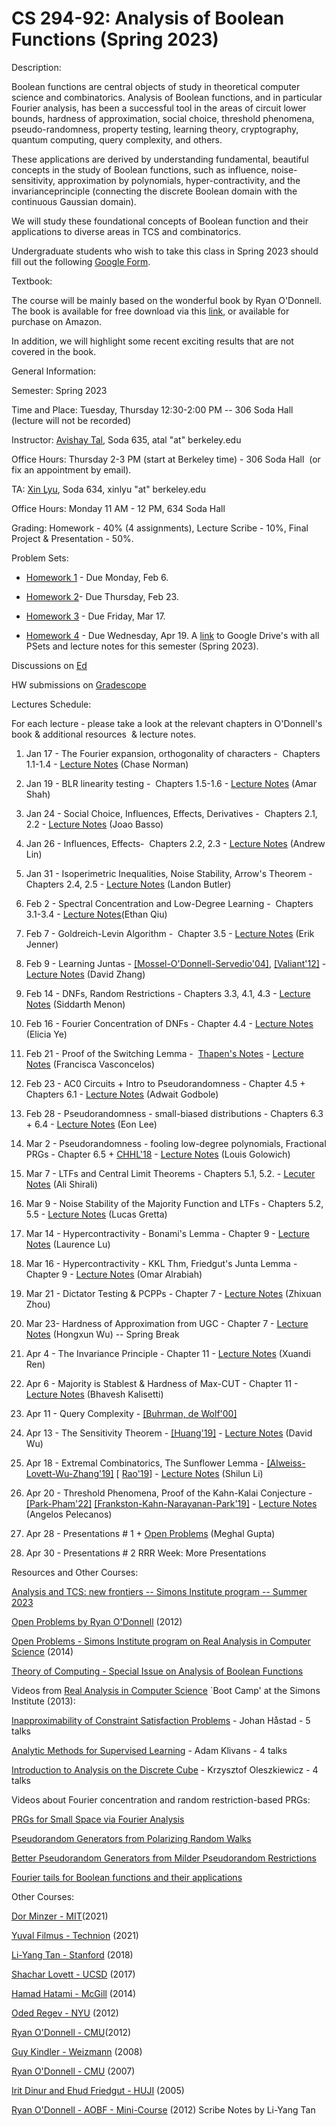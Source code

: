# CS 294-92: Analysis of Boolean Functions (Spring 2023)

Description:

Boolean functions are central objects of study in theoretical computer science and combinatorics. Analysis of Boolean functions, and in particular Fourier analysis, has been a successful tool in the areas of circuit lower bounds, hardness of approximation, social choice, threshold phenomena, pseudo-randomness, property testing, learning theory, cryptography, quantum computing, query complexity, and others.

These applications are derived by understanding fundamental, beautiful concepts in the study of Boolean functions, such as influence, noise-sensitivity, approximation by polynomials, hyper-contractivity, and the invarianceprinciple (connecting the discrete Boolean domain with the continuous Gaussian domain).

We will study these foundational concepts of Boolean function and their applications to diverse areas in TCS and combinatorics.

Undergraduate students who wish to take this class in Spring 2023 should fill out the following [Google Form](https://forms.gle/YkQMUBa3wj5t1okj9).

Textbook:

The course will be mainly based on the wonderful book by Ryan O'Donnell. The book is available for free download via this [link](http://www.cs.cmu.edu/~odonnell/papers/Analysis-of-Boolean-Functions-by-Ryan-ODonnell.pdf), or available for purchase on Amazon.

In addition, we will highlight some recent exciting results that are not covered in the book.

General Information:

Semester: Spring 2023

Time and Place: Tuesday, Thursday 12:30-2:00 PM -- 306 Soda Hall (lecture will not be recorded)

Instructor: [Avishay Tal](http://www.avishaytal.org/), Soda 635, atal "at" berkeley.edu

Office Hours: Thursday 2-3 PM (start at Berkeley time) - 306 Soda Hall  (or fix an appointment by email).

TA: [Xin Lyu](https://people.eecs.berkeley.edu/~xinlyu/), Soda 634, xinlyu "at" berkeley.edu

Office Hours: Monday 11 AM - 12 PM, 634 Soda Hall

Grading: Homework - 40% (4 assignments), Lecture Scribe - 10%, Final Project & Presentation - 50%.

Problem Sets:

- [Homework 1](https://drive.google.com/file/d/1Txq2B_RHASu2-EJ3LsWfESVVBfzSI6Y2/view?usp=sharing) \- Due Monday, Feb 6.

- [Homework 2](https://drive.google.com/file/d/1f1SwfnqB9itoz6-51bO3HMpvRdv9C6ZR/view?usp=share_link)\- Due Thursday, Feb 23.

- [Homework 3](https://drive.google.com/file/d/1G1udr2Pn7vzfSF3oXYuHaz5JICDZyiMa/view?usp=share_link) \- Due Friday, Mar 17.

- [Homework 4](https://drive.google.com/file/d/1q0HvaCXkuvegWFQDepk8msUEaX3lmUBg/view?usp=share_link) \- Due Wednesday, Apr 19.
A [link](https://drive.google.com/drive/folders/1-_yaLlEaVoJkon430DLCtxbKCeId_bX1?usp=sharing) to Google Drive's with all PSets and lecture notes for this semester (Spring 2023).

Discussions on [Ed](https://edstem.org/us/courses/35323/discussion/)

HW submissions on [Gradescope](https://www.gradescope.com/courses/496193)

Lectures Schedule:

For each lecture - please take a look at the relevant chapters in O'Donnell's book & additional resources  & lecture notes.

01. Jan 17 - The Fourier expansion, orthogonality of characters -  Chapters 1.1-1.4 - [Lecture Notes](https://drive.google.com/file/d/1AHfdet3MaQH-abuTvCgq0VsktHpelwnw/view?usp=sharing) (Chase Norman)

02. Jan 19 - BLR linearity testing -  Chapters 1.5-1.6 - [Lecture Notes](https://drive.google.com/file/d/1KbHpTIQbwO831uvq8VyrGc2i9rUnCDd6/view?usp=share_link) (Amar Shah)

03. Jan 24 - Social Choice, Influences, Effects, Derivatives -  Chapters 2.1, 2.2 - [Lecture Notes](https://drive.google.com/file/d/1-SXVrCzNJskmc2RbgWIsQK5Ex1Hv6il9/view?usp=sharing) (Joao Basso)

04. Jan 26 - Influences, Effects-  Chapters 2.2, 2.3 - [Lecture Notes](https://drive.google.com/file/d/1VXn2MhA30MoZD9Ubibv_8nKIzFjmDi0q/view?usp=sharing) (Andrew Lin)

05. Jan 31 - Isoperimetric Inequalities, Noise Stability, Arrow's Theorem -  Chapters 2.4, 2.5 - [Lecture Notes](https://drive.google.com/file/d/1qfQu7Gun45lhr6R8An097vKeVAd41Puw/view?usp=share_link) (Landon Butler)

06. Feb 2 - Spectral Concentration and Low-Degree Learning -  Chapters 3.1-3.4 - [Lecture Notes](https://drive.google.com/file/d/1JAmsVVvVARZxU5Imb5dWOwAhtm_JPeGu/view?usp=share_link)(Ethan Qiu)

07. Feb 7 - Goldreich-Levin Algorithm -  Chapter 3.5 - [Lecture Notes](https://drive.google.com/file/d/1t2CSVxktdaL3EnT38-muZdNoY0hPtd_a/view?usp=share_link) (Erik Jenner)

08. Feb 9 - Learning Juntas - [\[Mossel-O'Donnell-Servedio'04\]](https://www.cs.cmu.edu/~odonnell/papers/juntas.pdf), [\[Valiant'12\]](https://dl.acm.org/doi/10.1145/2728167) \- [Lecture Notes](https://drive.google.com/file/d/1dpFrnMECQ5SfBL2NkdMwgoGp6DqPJXQJ/view?usp=share_link) (David Zhang)

09. Feb 14 - DNFs, Random Restrictions - Chapters 3.3, 4.1, 4.3 - [Lecture Notes](https://drive.google.com/file/d/1U7jIGRAZ1cl2ZtzeJkgSE4MRTkVE8J0z/view?usp=share_link) (Siddarth Menon)

10. Feb 16 - Fourier Concentration of DNFs - Chapter 4.4 - [Lecture Notes](https://drive.google.com/file/d/1A0g1XeF4DTAn0zhcAAIj-dEZHsCKdWAm/view?usp=share_link) (Elicia Ye)

11. Feb 21 - Proof of the Switching Lemma -  [Thapen's Notes](http://users.math.cas.cz/~thapen/switching.pdf) \- [Lecture Notes](https://drive.google.com/file/d/1dKfAq5CXzSYNu1UQQIFb0A_Xgc5RpeDK/view?usp=share_link) (Francisca Vasconcelos)

12. Feb 23 - AC0 Circuits + Intro to Pseudorandomness - Chapter 4.5 + Chapters 6.1 - [Lecture Notes](https://drive.google.com/file/d/1UaVb1l5tDqiOTevmRIMSlF-52q0Mhvt5/view?usp=share_link) (Adwait Godbole)

13. Feb 28 - Pseudorandomness - small-biased distributions - Chapters 6.3 + 6.4 - [Lecture Notes](https://drive.google.com/file/d/1GYlJH1eh1T46KA0z_EqJncoVnTpk4egl/view?usp=share_link) (Eon Lee)

14. Mar 2 - Pseudorandomness - fooling low-degree polynomials, Fractional PRGs - Chapter 6.5 + [CHHL'18](http://www.theoryofcomputing.org/articles/v015a010/) \- [Lecture Notes](https://drive.google.com/file/d/1Mpmp0xxGHVQWV44eKlxy7OZjNP7DnCC-/view?usp=share_link) (Louis Golowich)

15. Mar 7 - LTFs and Central Limit Theorems - Chapters 5.1, 5.2. - [Lecuter Notes](https://drive.google.com/file/d/1G-nWmYYENf7RllyUZ8GDRuvgeIQcLSlD/view?usp=share_link) (Ali Shirali)

16. Mar 9 - Noise Stability of the Majority Function and LTFs - Chapters 5.2, 5.5 - [Lecture Notes](https://drive.google.com/file/d/1zg3MRPam1QKljwc7LDegjaLj0hNbAZOs/view?usp=sharing) (Lucas Gretta)

17. Mar 14 - Hypercontractivity - Bonami's Lemma - Chapter 9 - [Lecture Notes](https://drive.google.com/file/d/1z63CdM_apMiZIa9DOizv7a3BFnBNhCi5/view?usp=share_link) (Laurence Lu)

18. Mar 16 - Hypercontractivity - KKL Thm, Friedgut's Junta Lemma - Chapter 9 - [Lecture Notes](https://drive.google.com/file/d/1w6HidBvw9i8m0TI6l3CnJZCJcJZrd0av/view?usp=sharing) (Omar Alrabiah)

19. Mar 21 - Dictator Testing & PCPPs - Chapter 7 - [Lecture Notes](https://drive.google.com/file/d/15sf9R1xvWfxv-5gSL1KZ0_2IMuxuhDiU/view?usp=sharing) (Zhixuan Zhou)

20. Mar 23- Hardness of Approximation from UGC - Chapter 7 - [Lecture Notes](https://drive.google.com/file/d/1TfI7APlMDU_cmgMEQ14S9Nin8H5PXCKw/view?usp=sharing) (Hongxun Wu)
\-\- Spring Break

21. Apr 4 - The Invariance Principle - Chapter 11 - [Lecture Notes](https://drive.google.com/file/d/1u66pLIRwGd-Mhz5_4DeyEtjDTa93LlMr/view?usp=sharing) (Xuandi Ren)

22. Apr 6 - Majority is Stablest & Hardness of Max-CUT - Chapter 11 - [Lecture Notes](https://drive.google.com/file/d/11Ok6hXMoSZrq1ZUA5iXB-LK2RgM2R_gg/view?usp=sharing) (Bhavesh Kalisetti)

23. Apr 11 - Query Complexity - [\[Buhrman, de Wolf'00\]](https://www.sciencedirect.com/science/article/pii/S030439750100144X)

24. Apr 13 - The Sensitivity Theorem - [\[Huang'19\]](https://arxiv.org/abs/1907.00847) \- [Lecture Notes](https://drive.google.com/file/d/1wv24aATGfdHGSeu63MXKMCd2c0x8sfK8/view?usp=sharing) (David Wu)

25. Apr 18 - Extremal Combinatorics, The Sunflower Lemma \- [\[Alweiss-Lovett-Wu-Zhang'19\]](https://arxiv.org/abs/1908.08483) \[ [Rao'19](https://arxiv.org/abs/1909.04774)\] \- [Lecture Notes](https://drive.google.com/file/d/1tRVMmHH0gQDDsi3AYdWLYre5BP40Rx37/view?usp=share_link) (Shilun Li)

26. Apr 20 - Threshold Phenomena, Proof of the Kahn-Kalai Conjecture \- [\[Park-Pham'22\]](https://arxiv.org/abs/2203.17207) [\[Frankston-Kahn-Narayanan-Park'19\]](https://arxiv.org/abs/1910.13433) \- [Lecture Notes](https://drive.google.com/file/d/1FqSboBnbo9ZmI5Paf1sXuLuTX2oHIRTh/view?usp=share_link) (Angelos Pelecanos)

27. Apr 28 - Presentations # 1 + [Open Problems](https://drive.google.com/file/d/1OC0V-zIiAmkEhZE_pSekgmQlkan8Cnmg/view?usp=sharing) (Meghal Gupta)

28. Apr 30 - Presentations # 2
RRR Week: More Presentations

Resources and Other Courses:

[Analysis and TCS: new frontiers -- Simons Institute program -- Summer 2023](https://simons.berkeley.edu/programs/analysis-tcs-new-frontiers)

[Open Problems by Ryan O'Donnell](https://arxiv.org/abs/1204.6447) (2012)

[Open Problems - Simons Institute program on Real Analysis in Computer Science](https://simons.berkeley.edu/sites/default/files/openprobsmerged.pdf) (2014)

[Theory of Computing - Special Issue on Analysis of Boolean Functions](http://theoryofcomputing.org/articles/v009a016/)

Videos from [Real Analysis in Computer Science](https://simons.berkeley.edu/programs/realanalysis2013) \`Boot Camp' at the Simons Institute (2013):

[Inapproximability of Constraint Satisfaction Problems](https://simons.berkeley.edu/talks/inapproximability-of-constraint-satisfaction-problems) \- Johan Håstad - 5 talks

[Analytic Methods for Supervised Learning​](https://simons.berkeley.edu/talks/analytic-methods-supervised-learning) \- Adam Klivans - 4 talks

[Introduction to Analysis on the Discrete Cube](https://simons.berkeley.edu/talks/introduction-analysis-discrete-cube) \- Krzysztof Oleszkiewicz - 4 talks

Videos about Fourier concentration and random restriction-based PRGs:

[PRGs for Small Space via Fourier Analysis](https://simons.berkeley.edu/talks/thomas-steinke-2017-03-09)

[Pseudorandom Generators from Polarizing Random Walks](https://simons.berkeley.edu/talks/pseudorandom-generators-polarizing-random-walks-0)

[Better Pseudorandom Generators from Milder Pseudorandom Restrictions](https://www.youtube.com/watch?v=IRnMcc8l7u4)

[Fourier tails for Boolean functions and their applications](https://www.youtube.com/watch?v=FmisseepEys)

Other Courses:

[Dor Minzer - MIT](https://sites.google.com/view/dorminzer/teaching?authuser=0)(2021)

[Yuval Filmus - Technion](https://yuvalfilmus.cs.technion.ac.il/courses/?crid=1240) (2021)

[Li-Yang Tan - Stanford](http://theory.stanford.edu/~liyang/teaching/aobf-18.html) (2018)

[Shachar Lovett - UCSD](http://cseweb.ucsd.edu/~slovett/teaching/WI17-CSE291/) (2017)

[Hamad Hatami - McGill](https://www.cs.mcgill.ca/~hatami/comp760-2014) (2014)

[Oded Regev - NYU](https://cims.nyu.edu/~regev/teaching/analysis_fall_2012/) (2012)

[Ryan O'Donnell - CMU](http://www.cs.cmu.edu/~odonnell/aobf12/)(2012)

[Guy Kindler - Weizmann](https://www.cse.huji.ac.il/~gkindler/weizmann-course/) (2008)

[Ryan O'Donnell - CMU](http://www.cs.cmu.edu/~odonnell/boolean-analysis/) (2007)

[Irit Dinur and Ehud Friedgut - HUJI](https://www.cse.huji.ac.il/~analyt/) (2005)

[Ryan O'Donnell - AOBF - Mini-Course](http://www.cs.cmu.edu/~odonnell/papers/barbados-aobf-lecture-notes.pdf) (2012) Scribe Notes by Li-Yang Tan
